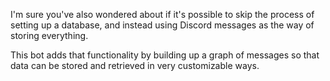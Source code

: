 I'm sure you've also wondered about if it's possible to skip the process of setting up a database, and instead using Discord messages as the way of storing everything.

This bot adds that functionality by building up a graph of messages so that data can be stored and retrieved in very customizable ways.

